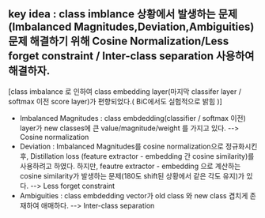 ## key idea : class imblance 상황에서 발생하는 문제(Imbalanced Magnitudes,Deviation,Ambiguities) 문제 해결하기 위해 Cosine Normalization/Less forget constraint / Inter-class separation 사용하여 해결하자.

[class imbalance 로 인하여 class embedding layer(마지막 classifer layer / softmax 이전 score layer)가 편향되었다.( BiC에서도 실험적으로 밝힘 )] </br>
- Imbalanced Magnitudes :  class embdedding(classifier / softmax 이전) layer가 new classes에 큰 value/magnitude/weight 를 가지고 있다. --> Cosine normalization
- Deviation : Imbalanced Magnitudes를 cosine normalization으로 정규화시킨 후, Distillation loss (feature extractor - embedding 간 cosine similarity)를 사용하려고 하였다. 하지만, feautre extractor - embedding 으로 계산하는 cosine similarity가 발생하는 문제(180도 shift된 상황에서 같은 각도 유지)가 있다. --> Less forget constraint
- Ambiguities : class embdedding vector가 old class 와 new class 겹치게 존재하여 애매하다. --> Inter-class separation 


